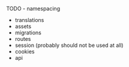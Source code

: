 TODO - namespacing
- translations
- assets
- migrations
- routes
- session (probably should not be used at all)
- cookies
- api
